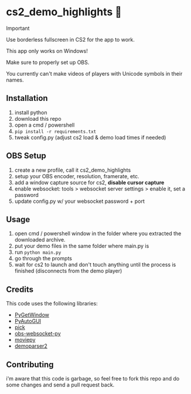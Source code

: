 # cs2_demo_highlights 🎥

> [!IMPORTANT]  
> Use borderless fullscreen in CS2 for the app to work.
> 
> This app only works on Windows!
> 
> Make sure to properly set up OBS.
>
> You currently can't make videos of players with Unicode symbols in their names.

## Installation

1. install python
2. download this repo
3. open a cmd / powershell
4. `pip install -r requirements.txt`
5.  tweak config.py (adjust cs2 load & demo load times if needed)

## OBS Setup

1. create a new profile, call it cs2_demo_highlights
2. setup your OBS encoder, resolution, framerate, etc.
3. add a window capture source for cs2, **disable cursor capture**
4. enable websocket: tools > websocket server settings > enable it, set a password
5. update config.py w/ your websocket password + port

## Usage
1. open cmd / powershell window in the folder where you extracted the downloaded archive.
2. put your demo files in the same folder where main.py is
3. run `python main.py`
4. go through the prompts
5. wait for cs2 to launch and don't touch anything until the process is finished (disconnects from the demo player)

## Credits
This code uses the following libraries:
- [PyGetWindow](https://github.com/asweigart/PyGetWindow)
- [PyAutoGUI](https://github.com/asweigart/pyautogui)
- [pick](https://github.com/aisk/pick)
- [obs-websocket-py](https://github.com/Elektordi/obs-websocket-py)
- [moviepy](https://github.com/Zulko/moviepy)
- [demoparser2](github.com/LaihoE/demoparser)

## Contributing

i'm aware that this code is garbage, so feel free to fork this repo and do some changes and send a pull request back.
